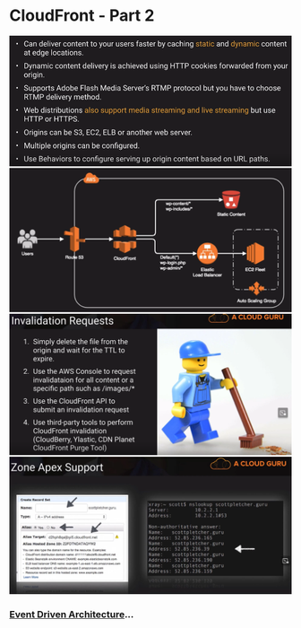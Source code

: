 # CloudFront - Part 2

![CloudFront](../../assets/aws-cloudfront-into.png)
![CloudFront](../../assets/aws-cloudfront-arch.png)
![CloudFront](../../assets/aws-cloudfront-invalid-requests.png)
![CloudFront](../../assets/aws-cloudfront-zone-apex.png)

### [Event Driven Architecture](../event-driven-architecture/README.md)...